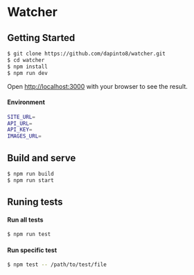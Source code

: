 # Watcher


## Getting Started
```bash
$ git clone https://github.com/dapinto8/watcher.git
$ cd watcher
$ npm install
$ npm run dev
```
Open [http://localhost:3000](http://localhost:3000) with your browser to see the result.

#### Environment
```bash
SITE_URL=
API_URL=
API_KEY=
IMAGES_URL=
```

## Build and serve
```bash
$ npm run build 
$ npm run start
```

## Runing tests
#### Run all tests
```bash
$ npm run test
```
#### Run specific test
```bash
$ npm test -- /path/to/test/file
```

